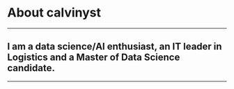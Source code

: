 # About calvinyst
---
## I am a data science/AI enthusiast, an IT leader in Logistics and a Master of Data Science candidate.
---

